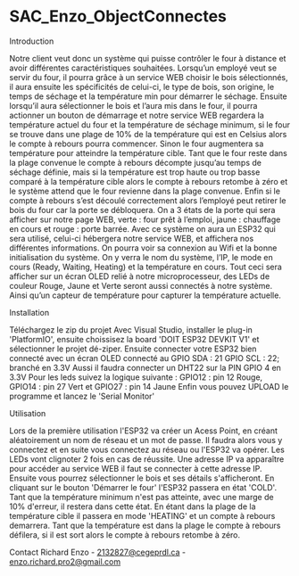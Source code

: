 # SAC_Enzo_ObjectConnectes

Introduction

Notre client veut donc un système qui puisse contrôler le four à distance et avoir différentes caractéristiques souhaitées. Lorsqu’un employé veut se servir du four, il pourra grâce à un service WEB choisir le bois sélectionnés, il aura ensuite les spécificités de celui-ci, le type de bois, son origine, le temps de séchage et la température min pour démarrer le séchage. 
Ensuite lorsqu’il aura sélectionner le bois et l’aura mis dans le four, il pourra actionner un bouton de démarrage et notre service WEB regardera la température actuel du four et la température de séchage minimum, si le four se trouve dans une plage de 10% de la température qui est en Celsius alors le compte à rebours pourra commencer.
Sinon le four augmentera sa température pour atteindre la température cible. Tant que le four reste dans la plage convenue le compte à rebours décompte jusqu’au temps de séchage définie, mais si la température est trop haute ou trop basse comparé à la température cible alors le compte à rebours retombe à zéro et le système attend que le four revienne dans la plage convenue.
Enfin si le compte à rebours s’est découlé correctement alors l’employé peut retirer le bois du four car la porte se débloquera. On a 3 états de la porte qui sera  afficher sur notre page WEB, verte : four prêt à l’emploi, jaune : chauffage en cours et rouge : porte barrée.
Avec ce système on aura un ESP32 qui sera utilisé, celui-ci hébergera notre service WEB, et affichera nos différentes informations. On pourra voir sa connexion au Wifi et la bonne initialisation du système. On y verra le nom du système, l’IP, le mode en cours (Ready, Waiting, Heating) et la température en cours. Tout ceci sera afficher sur un écran OLED relié à notre microprocesseur, des LEDs de couleur Rouge, Jaune et Verte seront aussi connectés à notre système.
Ainsi qu’un capteur de température pour capturer la température actuelle.

Installation

Téléchargez le zip du projet
Avec Visual Studio, installer le plug-in 'PlatformIO', ensuite choissisez la board 'DOIT ESP32 DEVKIT V1' et sélectionner le projet dé-ziper.
Ensuite connecter votre ESP32 bien connecté avec un écran OLED connecté au GPIO SDA : 21 GPIO SCL : 22; branché en 3.3V
Aussi il faudra connecter un DHT22 sur la PIN GPIO 4 en 3.3V
Pour les leds suivez la logique suivante : GPIO12 : pin 12   Rouge, GPIO14 : pin 27   Vert et GPIO27 : pin 14   Jaune 
Enfin vous pouvez UPLOAD le programme et lancez le 'Serial Monitor'

Utilisation

Lors de la première utilisation l'ESP32 va créer un Acess Point, en créant aléatoirement un nom de réseau et un mot de passe.
Il faudra alors vous y connectez et en suite vous connectez au réseau ou l'ESP32 va opérer. Les LEDs vont clignoter 2 fois en cas de réussite.
Une adresse IP va apparaître pour accéder au service WEB il faut se connecter à cette adresse IP.
Ensuite vous pourrez sélectionner le bois et ses détails s'afficheront. En cliquant sur le bouton 'Démarrer le four' l'ESP32 passera en état 'COLD'.
Tant que la température minimum n'est pas atteinte, avec une marge de 10% d'erreur, il restera dans cette état.
En étant dans la plage de la température cible il passera en mode 'HEATING' et un compte à rebours demarrera.
Tant que la température est dans la plage le compte à rebours défilera, si il est sort alors le compte à rebours retombe à zéro.

Contact
Richard Enzo - 2132827@cegeprdl.ca - enzo.richard.pro2@gmail.com

